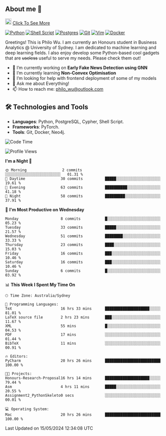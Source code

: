 ## About me 🤗

<a href="#"><img src="https://media.giphy.com/media/hvRJCLFzcasrR4ia7z/giphy.gif" width="20px" height="20px"></a> [Click To See More](https://philowu.notion.site/philowu/Philo-Hao-Wu-8bc7b2a81217493399d7db22df70fbfd)

[![Python](https://img.shields.io/badge/python-3670A0?style=for-the-badge&logo=python&logoColor=ffdd54)](#)
[![Shell Script](https://img.shields.io/badge/shell_script-%23121011.svg?style=for-the-badge&logo=gnu-bash&logoColor=white)](#)
[![Postgres](https://img.shields.io/badge/postgres-%23316192.svg?style=for-the-badge&logo=postgresql&logoColor=white)](#)
[![Git](https://img.shields.io/badge/git-%23F05033.svg?style=for-the-badge&logo=git&logoColor=white)](#)
[![Vim](https://img.shields.io/badge/VIM-%2311AB00.svg?style=for-the-badge&logo=vim&logoColor=white)](#)
[![Docker](https://img.shields.io/badge/docker-%230db7ed.svg?style=for-the-badge&logo=docker&logoColor=white)](#)

Greetings! This is Philo Wu. I am currently an Honours student in Business Analytics \@ University of Sydney. I am dedicated to machine learning and deep learning fields. I also enjoy develop some Python-based cool gadgets that are ~~useless~~ useful to serve my needs. Please check them out!

- 🔭 I’m currently working on **Early Fake News Detection using GNN**
- 🌱 I’m currently learning **Non-Convex Optimisation**
- 🤔 I’m looking for help with frontend deployment of some of my models
- 💬 Ask me about Everything!
- 📫 How to reach me: philo_wu@outlook.com

## 🛠 Technologies and Tools
- **Languages**: Python, PostgreSQL, Cypher, Shell Script.
- **Frameworks**: PyTorch.
- **Tools**: Git, Docker, Neo4j.

<!--START_SECTION:waka-->
![Code Time](http://img.shields.io/badge/Code%20Time-154%20hrs%201%20min-blue)

![Profile Views](http://img.shields.io/badge/Profile%20Views-0-blue)

**I'm a Night 🦉** 

```text
🌞 Morning                2 commits           ░░░░░░░░░░░░░░░░░░░░░░░░░   01.31 % 
🌆 Daytime                30 commits          █████░░░░░░░░░░░░░░░░░░░░   19.61 % 
🌃 Evening                63 commits          ██████████░░░░░░░░░░░░░░░   41.18 % 
🌙 Night                  58 commits          █████████░░░░░░░░░░░░░░░░   37.91 % 
```
📅 **I'm Most Productive on Wednesday** 

```text
Monday                   8 commits           █░░░░░░░░░░░░░░░░░░░░░░░░   05.23 % 
Tuesday                  33 commits          █████░░░░░░░░░░░░░░░░░░░░   21.57 % 
Wednesday                51 commits          ████████░░░░░░░░░░░░░░░░░   33.33 % 
Thursday                 23 commits          ████░░░░░░░░░░░░░░░░░░░░░   15.03 % 
Friday                   16 commits          ███░░░░░░░░░░░░░░░░░░░░░░   10.46 % 
Saturday                 16 commits          ███░░░░░░░░░░░░░░░░░░░░░░   10.46 % 
Sunday                   6 commits           █░░░░░░░░░░░░░░░░░░░░░░░░   03.92 % 
```


📊 **This Week I Spent My Time On** 

```text
🕑︎ Time Zone: Australia/Sydney

💬 Programming Languages: 
TeX                      16 hrs 33 mins      ████████████████████░░░░░   81.01 % 
LaTeX source file        2 hrs 23 mins       ███░░░░░░░░░░░░░░░░░░░░░░   11.67 % 
XML                      55 mins             █░░░░░░░░░░░░░░░░░░░░░░░░   04.53 % 
PDF                      17 mins             ░░░░░░░░░░░░░░░░░░░░░░░░░   01.44 % 
BibTeX                   11 mins             ░░░░░░░░░░░░░░░░░░░░░░░░░   00.91 % 

🔥 Editors: 
PyCharm                  20 hrs 26 mins      █████████████████████████   100.00 % 

🐱‍💻 Projects: 
Honours-Research-Proposal16 hrs 14 mins      ████████████████████░░░░░   79.44 % 
Asm                      4 hrs 11 mins       █████░░░░░░░░░░░░░░░░░░░░   20.55 % 
Assignment2_PythonSkeleto0 secs              ░░░░░░░░░░░░░░░░░░░░░░░░░   00.01 % 

💻 Operating System: 
Mac                      20 hrs 26 mins      █████████████████████████   100.00 % 
```


 Last Updated on 15/05/2024 12:34:08 UTC
<!--END_SECTION:waka-->
